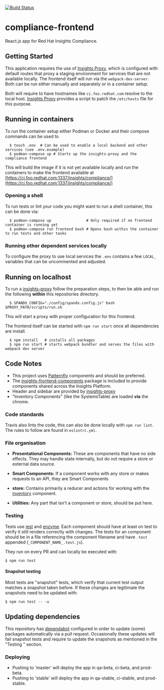[![Build Status](https://travis-ci.org/RedHatInsights/compliance-frontend.svg?branch=master)](https://travis-ci.org/RedHatInsights/compliance-frontend)

# compliance-frontend

React.js app for Red Hat Insights Compliance.

## Getting Started

This application requires the use of [Insights Proxy](https://github.com/RedHatInsights/insights-proxy), which is configured with default routes that proxy a staging environment for services that are not available locally.
The frontend itself will run via the `webpack-dev-server`. Both can be run either manually and separately or in a container setup.

Both will require to have hostnames like `ci.foo.redhat.com` resolve to the local host.
[Insights Proxy](https://github.com/RedHatInsights/insights-proxy/blob/master/scripts/patch-etc-hosts.sh) provides a script to patch the `/etc/hosts` file for this purpose.

## Running in containers

To run the container setup either Podman or Docker and their compose commands can be used to

```shell
  $ touch .env  # Can be used to enable a local backend and other services (see .env.example)
  $ podman-compose up # Starts up the insights-proxy and the compliance frontend
```

This will build the image if it is not yet available locally and run the containers to make the frontend available at [https://ci.foo.redhat.com:1337/insights/compliance/](https://ci.foo.redhat.com:1337/insights/compliance/)

### Opening a shell

To run tests or lint your code you might want to run a shell container, this can be done via:

```shell
  $ podman-compose up                # Only required if no frontend container is running yet
  $ podman-compose run frontend bash # Opens bash within the container to run tests and other tasks
```

### Running other dependent services locally

To configure the proxy to use local services the `.env` contains a few `LOCAL_` variables that can be uncommented and adjusted.

## Running on localhost

To run a [insights-proxy](https://github.com/RedHatInsights/insights-proxy) follow the preparation steps, to then be able and run the following **within** this repositories directory.

```shell
  $ SPANDX_CONFIG="./config/spandx.config.js" bash $PROXY_PATH/scripts/run.sh
```

This will start a proxy with proper configuration for this frontend.

The frontend itself can be started with `npm run start` once all dependencies are install.

```shell
  $ npm install   # installs all packages
  $ npm run start # starts webpack bundler and serves the files with webpack dev server
```

## Code Notes

* This project uses [Patternfly](https://github.com/patternfly/patternfly-react) components and should be preferred.
* The [insights-frontend-components](https://www.npmjs.com/package/@red-hat-insights/insights-frontend-components) package is included to provide components shared across the Insights Platform.
* Header and sidebar are provided by  [insights-proxy](https://github.com/RedHatInsights/insights-chrome)
* "Inventory Components" (like the SystemsTable) are loaded **via** the chrome.

### Code standards

Travis also lints the code, this can also be done locally with `npm run lint`.
The rules to follow are found in `eslintrc.yml`.

### File organisation

 * **Presentational Components:**
   These are components that have no side effects. They may handle state internally, but do not require a store or external data source.

 * **Smart Components:**
   If a component works with any store or makes requests to an API, they are Smart Components

 * **store:**
  Contains primarily a reducer and actions for working with the [inventory](https://github.com/RedHatInsights/frontend-components/blob/master/packages/inventory/doc/inventory.md) component.

 * **Utilities:**
  Any part that isn't a component or store, should be put here.

### Testing

Tests use [jest](https://jestjs.io/) and [enzyme](https://github.com/enzymejs/enzyme).
Each component should have at least on test to verify it still renders correctly with changes.
The tests for an component should be in a file  referencing the component filename and have `.test` appended (`_COMPONENT_NAME_.test.js`).


They run on every PR and can locally be executed with:

```shell
$ npm run test
```

#### Snapshot testing

Most tests are "snapshot" tests, which verify that current test output matches a snapshot taken before. If these changes are legitimate the snapshots need to be updated with:

```shell
$ npm run test -- -u
 ```

## Updating dependencies

This repository has [dependabot](https://dependabot.com/) configured in order to update (some) packages automatically via a pull request.
Occasionally these updates will fail snapshot tests and require to update the snapshots as mentioned in the "Testing " section.

### Deploying

- Pushing to 'master' will deploy the app in qa-beta, ci-beta, and prod-beta.
- Pushing to 'stable' will deploy the app in qa-stable, ci-stable, and prod-stable.
